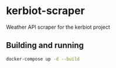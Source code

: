 # kerbiot-scraper

Weather API scraper for the kerbiot project

## Building and running

```sh
docker-compose up -d --build
```
